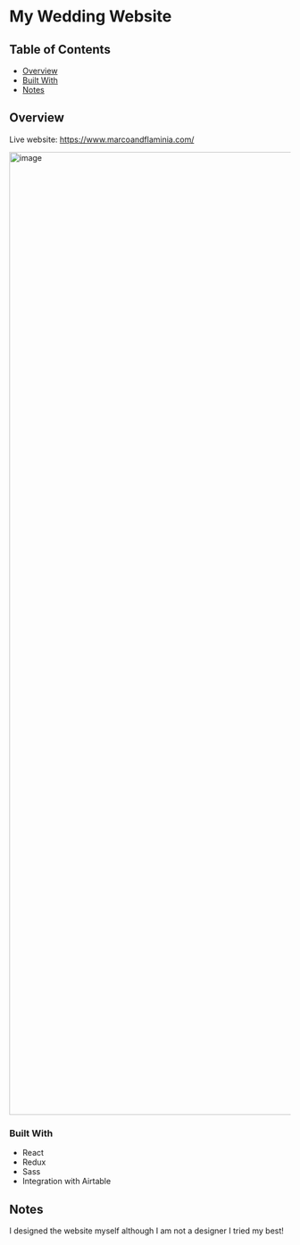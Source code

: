 # My Wedding Website

## Table of Contents

- [Overview](#overview)
- [Built With](#built-with)
- [Notes](#notes)

## Overview

<!-- TODO: Add a screenshot of the live project.
    1. Link to a 'live demo.'
    2. Describe your overall experience in a couple of sentences.
    3. List a few specific technical things that you learned or improved on.
    4. Share any other tips or guidance for others attempting this or something similar.
 -->

 Live website: https://www.marcoandflaminia.com/

<img width="1725" alt="image" src="https://github.com/FlaminiaM/weddingsite/assets/28504712/c6a74e62-7589-4de0-b6e7-20bf02436699">

### Built With

<!-- TODO: List any MAJOR libraries/frameworks (e.g. React, Tailwind) with links to their homepages. -->
- React
- Redux
- Sass
- Integration with Airtable

## Notes

<!-- TODO: List what specific 'user problems' that this application solves. -->
I designed the website myself although I am not a designer I tried my best!

